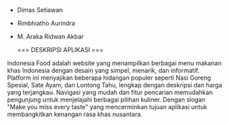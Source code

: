 - Dimas Setiawan
- Rimbhiatho Aurindra
- M. Araka Ridwan Akbar

  === DESKRIPSI APLIKASI ===

Indonesia Food adalah website yang menampilkan berbagai menu makanan khas Indonesia dengan desain yang simpel, menarik, dan informatif. Platform ini menyajikan beberapa hidangan populer seperti Nasi Goreng Spesial, Sate Ayam, dan Lontong Tahu, lengkap dengan deskripsi dan harga yang terjangkau. Navigasi yang mudah dan fitur pencarian memudahkan pengunjung untuk menjelajahi berbagai pilihan kuliner. Dengan slogan "Make you miss every taste" yang mencerminkan tujuan aplikasi untuk membangkitkan kenangan rasa khas nusantara.

